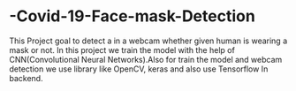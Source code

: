 # -Covid-19-Face-mask-Detection
This Project goal to detect a in a webcam whether given human is wearing a mask or not. In this project we train the model with the help of CNN(Convolutional Neural Networks).Also for train the model and webcam detection we use library like OpenCV, keras and also use Tensorflow In backend.
